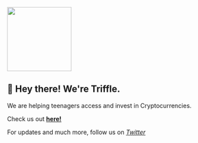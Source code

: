<img height="150" width="150" src="https://avatars.githubusercontent.com/u/85032893?s=400&u=7032064bacf1b1446e4593cfbabe9e75c9d412d0&v=4" />

## 👋 Hey there! We're Triffle.

We are helping teenagers access and invest in Cryptocurrencies.

Check us out [**here!**](https://triffle.co)

For updates and much more, follow us on [*Twitter*](https://twitter.com/triffleco) 

